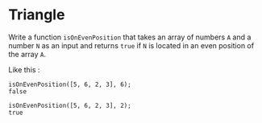 # Triangle

Write a function `isOnEvenPosition` that takes an array of numbers `A` and a number `N` as an input
and returns `true` if `N` is located in an even position of the array `A`.

Like this :

```
isOnEvenPosition([5, 6, 2, 3], 6);
false

isOnEvenPosition([5, 6, 2, 3], 2);
true
```
